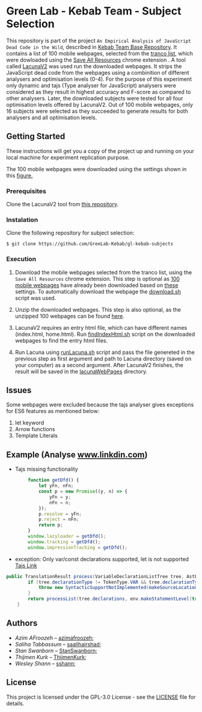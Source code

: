 # Green Lab - Kebab Team - Subject Selection

This repository is part of the project ``An Empirical Analysis of JavaScript Dead Code in the Wild``, described in [Kebab Team  Base Repository](https://github.com/GreeLab-Kebab/gl-kebab). It contains a list of 100 mobile webpages, selected from the [tranco list](https://tranco-list.eu/), which were dowloaded using the [Save All Resources](https://chrome.google.com/webstore/detail/save-all-resources/abpdnfjocnmdomablahdcfnoggeeiedb?hl=en) chrome extension . A tool called [LacunaV2](https://github.com/GreeLab-Kebab/LacunaV2) was used run the downloaded webpages. It strips the JavaScript dead code from the webpages using a combinition of different analysers and optimisation levels (0-4). For the purpose of this experiment only dynamic and tajs (Type analyser for JavaScript) analysers were considered as they result in highest accuracy and F-score as compared to other analysers. Later, the downloaded subjects were tested for all four optimisation levels offered by LacunaV2. Out of 100 mobile webpages, only 16 subjects were selected as they succeeded to generate results for both analysers and all optimisation levels.


## Getting Started

These instructions will get you a copy of the project up and running on your local machine for experiment replication purpose.

The 100 mobile webpages were downloaded using the settings shown in this [figure.](https://user-images.githubusercontent.com/35984622/67622865-000c6e00-f81f-11e9-8d10-e55122d1d652.png)

### Prerequisites

Clone the LacunaV2 tool from [this repository](https://github.com/GreeLab-Kebab/LacunaV2).

### Instalation

Clone the following repository for subject selection:

```Console
$ git clone https://github.com/GreeLab-Kebab/gl-kebab-subjects   
```

### Execution
1. Download the mobile webpages selected from the tranco list, using the ```Save All Resources``` chrome extension. This step is optional as [100 mobile webpages](https://github.com/GreeLab-Kebab/gl-kebab-subjects/tree/master/100-unzipped-webpages) have already been downloaded based on [these](https://user-images.githubusercontent.com/35984622/67622865-000c6e00-f81f-11e9-8d10-e55122d1d652.png) settings. To automatically download the webpage the [download.sh](https://github.com/GreeLab-Kebab/gl-kebab-subjects/blob/master/download.sh) script was used.

2. Unzip the downloaded webpages. This step is also optional, as the unzipped 100 webpages can be found [here](https://github.com/GreeLab-Kebab/gl-kebab-subjects/tree/master/100-unzipped-webpages).

3. LacunaV2 requires an entry html file, which can have different names (index.html, home.html). Run [findIndexHtml.sh](https://github.com/GreeLab-Kebab/gl-kebab-subjects/blob/master/findIndexHtml.sh) script on the downloaded webpages to find the entry html files.

4. Run Lacuna using [runLacuna.sh](https://github.com/GreeLab-Kebab/gl-kebab-subjects/blob/master/runLacuna.sh) script and pass the file genereted in the previous step as first argument and path to Lacuna directory (saved on your computer) as a second argument. After LacunaV2 finishes, the result will be saved in the [lacunaWebPages](https://github.com/GreeLab-Kebab/gl-kebab-subjects/tree/master/lacunaWebPages) directory.

## Issues

Some webpages were excluded because the tajs analyser gives exceptions for ES6 features as mentioned below:
1. let keyword
2. Arrow functions
3. Template Literals

## Example (Analyse www.linkdin.com)

- Tajs missing functionality
```JavaScript 
        function getDfd() {
            let yFn, nFn;
            const p = new Promise((y, n) => {
                yFn = y;
                nFn = n;
            });
            p.resolve = yFn;
            p.reject = nFn;
            return p;
        }
        window.lazyloader = getDfd();
        window.tracking = getDfd();
        window.impressionTracking = getDfd();
```
- exception: Only var/const declarations supported, let is not supported
[Tajs Link](https://github.com/cs-au-dk/TAJS/blob/a519cdd38261ba143b5f21ee917c86839c180469/src/dk/brics/tajs/js2flowgraph/FunctionBuilder.java#L1549)

```java
public TranslationResult process(VariableDeclarationListTree tree, AstEnv env) {
        if (tree.declarationType != TokenType.VAR && tree.declarationType != TokenType.CONST /* TODO: unsound to treat as var, but unlikely to be an issue in practice (GitHub #182) */) {
            throw new SyntacticSupportNotImplemented(makeSourceLocation(tree) + ": Only var/const declarations supported, " + tree.declarationType + " is not supported");
        }
        return processList(tree.declarations, env.makeStatementLevel(true));
    }
```

## Authors 

- *Azim AFroozeh* &ndash; [azimafroozeh](https://github.com/azimafroozeh);
- *Saliha Tabbassum* &ndash; [saalihairshad](https://github.com/saalihairshad); 
- *Stan Swanborn* &ndash; [StanSwanborn](https://github.com/StanSwanborn);
- *Thijmen Kurk* &ndash; [ThijmenKurk](https://github.com/ThijmenKurk);
- *Wesley Shann* &ndash; [sshann](https://github.com/sshann);

## License

This project is licensed under the GPL-3.0 License - see the [LICENSE](LICENSE) file for details.





